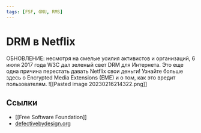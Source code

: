 ```yaml
---
tags: [FSF, GNU, RMS]
---
```

# DRM в Netflix

ОБНОВЛЕНИЕ: несмотря на смелые усилия активистов и организаций, 6 июля 2017 года W3C дал зеленый свет DRM для Интернета. Это еще одна причина перестать давать Netflix свои деньги! Узнайте больше здесь о Encrypted Media Extensions (EME) и о том, как это вредит пользователям.
![[Pasted image 20230216214322.png]]




## Ссылки

- [[Free Software Foundation]]
- [defectivebydesign.org](https://www.defectivebydesign.org/cancelnetflix)